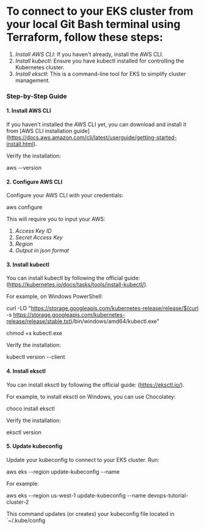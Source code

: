 # To connect to your EKS cluster from your local Git Bash terminal using Terraform, follow these steps:

1. *Install AWS CLI*: If you haven't already, install the AWS CLI.
2. *Install kubectl*: Ensure you have kubectl installed for controlling the Kubernetes cluster.
3. *Install eksctl*: This is a command-line tool for EKS to simplify cluster management. 

### Step-by-Step Guide

#### 1. Install AWS CLI

If you haven't installed the AWS CLI yet, you can download and install it from [AWS CLI installation guide]
(https://docs.aws.amazon.com/cli/latest/userguide/getting-started-install.html).

Verify the installation:

aws --version


#### 2. Configure AWS CLI

Configure your AWS CLI with your credentials:

aws configure

This will require you to input your AWS: 
1. *Access Key ID* 
2. *Secret Access Key* 
3. *Region*
4. *Output in json format*

#### 3. Install kubectl

You can install kubectl by following the official guide:
(https://kubernetes.io/docs/tasks/tools/install-kubectl/).

For example, on Windows PowerShell:

curl -LO "https://storage.googleapis.com/kubernetes-release/release/$(curl -s https://storage.googleapis.com/kubernetes-release/release/stable.txt)/bin/windows/amd64/kubectl.exe"

chmod +x kubectl.exe


Verify the installation:

kubectl version --client


#### 4. Install eksctl

You can install eksctl by following the official guide:
(https://eksctl.io/).

For example, to install eksctl on Windows, you can use Chocolatey:

choco install eksctl

Verify the installation:

eksctl version


#### 5. Update kubeconfig

Update your kubeconfig to connect to your EKS cluster. Run:

aws eks --region <your-region> update-kubeconfig --name <your-cluster-name>



For example:

aws eks --region us-west-1 update-kubeconfig --name devops-tutorial-cluster-2


This command updates (or creates) your kubeconfig file located in `~/.kube/config
